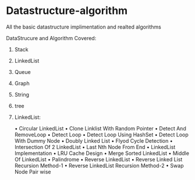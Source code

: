 # Datastructure-algorithm
All the basic datastructure implimentation and realted algorithms

DataStrucure and Algorithm Covered:

1) Stack
2) LinkedList
3) Queue
4) Graph
5) String 
6) tree




2) LinkedList:

    • Circular LinkedList
    • Clone Linklist With Random Pointer
    • Detect And RemoveLoop
    • Detect Loop
    • Detect Loop Using HashSet
    • Detect Loop With Dummy Node
    • Doubly Linked List
    • Flyod Cycle Detection
    • Intersection Of 2 LinkedList
    • Last Nth Node From End
    • LinkedList Implementation
    • LRU Cache Design
    • Merge Sorted LinkedList
    • Middle Of LinkedList
    • Palindrome
    • Reverse LinkedList
    • Reverse Linked List Recursion Method-1 
    • Reverse LinkedList Recursion Method-2
    • Swap Node Pair wise
